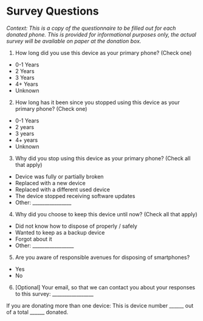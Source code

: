 # Survey Questions
_Context: This is a copy of the questionnaire to be filled out for each donated phone. This is provided for informational purposes only, the actual survey will be available on paper at the donation box._

1. How long did you use this device as your primary phone? (Check one)
* 0-1 Years
* 2 Years
* 3 Years
* 4+ Years
* Unknown
2. How long has it been since you stopped using this device as your primary phone? (Check one)
* 0-1 Years
* 2 years
* 3 years
* 4+ years
* Unknown
3. Why did you stop using this device as your primary phone? (Check all that apply)
* Device was fully or partially broken
* Replaced with a new device
* Replaced with a different used device
* The device stopped receiving software updates
* Other: ________________
4. Why did you choose to keep this device until now? (Check all that apply)
* Did not know how to dispose of properly / safely
* Wanted to keep as a backup device
* Forgot about it
* Other: _________________
5. Are you aware of responsible avenues for disposing of smartphones?
* Yes
* No
6. \[Optional\] Your email, so that we can contact you about your responses to this survey: _________________

If you are donating more than one device:
This is device number ______ out of a total ______ donated.
